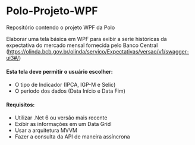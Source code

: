 # Polo-Projeto-WPF
Repositório contendo o projeto WPF da Polo

Elaborar uma tela básica em WPF para exibir a serie históricas da expectativa do mercado mensal fornecida pelo Banco Central (https://olinda.bcb.gov.br/olinda/servico/Expectativas/versao/v1/swagger-ui3#/)

#### Esta tela deve permitir o usuário escolher: 
- O tipo de Indicador (IPCA, IGP-M e Selic) 
- O período dos dados (Data Início e Data Fim) 
 
#### Requisitos:
- Utilizar .Net 6 ou versão mais recente 
- Exibir as informações em um Data Grid 
- Usar a arquitetura MVVM 
- Fazer a consulta da API de maneira assíncrona
